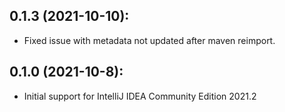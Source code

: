 ## 0.1.3 (2021-10-10):

- Fixed issue with metadata not updated after maven reimport.

## 0.1.0 (2021-10-8):

- Initial support for IntelliJ IDEA Community Edition 2021.2